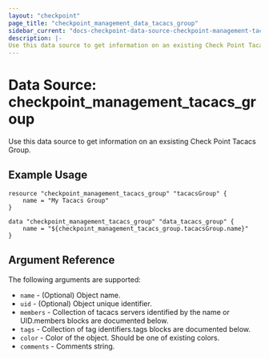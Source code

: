 ```yaml
---
layout: "checkpoint"
page_title: "checkpoint_management_data_tacacs_group"
sidebar_current: "docs-checkpoint-data-source-checkpoint-management-tacscs-group"
description: |-
Use this data source to get information on an existing Check Point Tacacs Group.
---
```


# Data Source: checkpoint_management_tacacs_group

Use this data source to get information on an exsisting Check Point Tacacs Group.

## Example Usage


```hcl
resource "checkpoint_management_tacacs_group" "tacacsGroup" {
    name = "My Tacacs Group"
}

data "checkpoint_management_tacacs_group" "data_tacacs_group" {
    name = "${checkpoint_management_tacacs_group.tacacsGroup.name}"
}
```

## Argument Reference

The following arguments are supported:

* `name` - (Optional) Object name.
* `uid` - (Optional) Object unique identifier.
* `members` - Collection of tacacs servers identified by the name or UID.members blocks are documented below.
* `tags` - Collection of tag identifiers.tags blocks are documented below.
* `color` - Color of the object. Should be one of existing colors.
* `comments` - Comments string.

